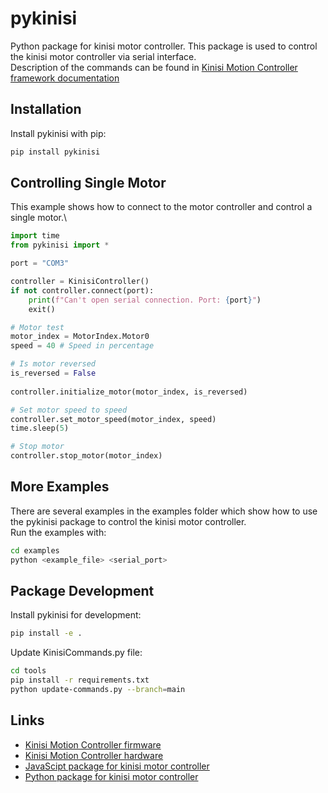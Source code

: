 # pykinisi
Python package for kinisi motor controller. This package is used to control the kinisi motor controller via serial interface.\
Description of the commands can be found in [Kinisi Motion Controller framework documentation](https://github.com/szolotykh/kinisi-motor-controller-firmware/blob/main/README.md)

## Installation
Install pykinisi with pip:
```bash
pip install pykinisi
```

## Controlling Single Motor
This example shows how to connect to the motor controller and control a single motor.\
```python
import time
from pykinisi import *

port = "COM3"

controller = KinisiController()
if not controller.connect(port):
    print(f"Can't open serial connection. Port: {port}")
    exit()

# Motor test
motor_index = MotorIndex.Motor0
speed = 40 # Speed in percentage

# Is motor reversed 
is_reversed = False
 
controller.initialize_motor(motor_index, is_reversed)

# Set motor speed to speed
controller.set_motor_speed(motor_index, speed)
time.sleep(5)

# Stop motor
controller.stop_motor(motor_index)
```

## More Examples
There are several examples in the examples folder which show how to use the pykinisi package to control the kinisi motor controller.\
Run the examples with:
```bash
cd examples
python <example_file> <serial_port>
```

## Package Development
Install pykinisi for development:
```bash
pip install -e .
```

Update KinisiCommands.py file:
```bash
cd tools
pip install -r requirements.txt
python update-commands.py --branch=main
```

## Links
- [Kinisi Motion Controller firmware](https://github.com/szolotykh/kinisi-motor-controller-firmware)
- [Kinisi Motion Controller hardware](https://github.com/szolotykh/kinisi-motor-controller-board)
- [JavaScipt package for kinisi motor controller](https://github.com/szolotykh/jskinisi)
- [Python package for kinisi motor controller](https://github.com/szolotykh/pykinisi)